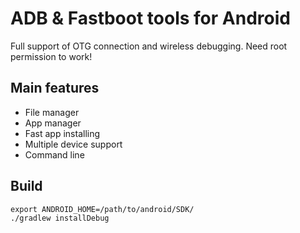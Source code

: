 # ADB &amp; Fastboot tools for Android

Full support of OTG connection and wireless debugging. Need root permission to work!

## Main features

* File manager
* App manager
* Fast app installing
* Multiple device support
* Command line

## Build
```
export ANDROID_HOME=/path/to/android/SDK/
./gradlew installDebug
```
